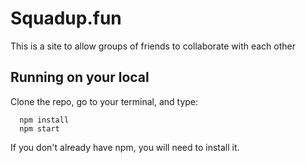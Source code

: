 # Squadup.fun

This is a site to allow groups of friends to collaborate with each other

## Running on your local

Clone the repo, go to your terminal, and type:
```
  npm install
  npm start
```
If you don't already have npm, you will need to install it.
